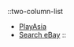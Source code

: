 ::two-column-list
* [PlayAsia](https://www.play-asia.com/ookami-to-koushinryou-omiowataru-kaze/13/703g49)
* [Search eBay](https://www.ebay.com/sch?&_nkw=Spice+%26+Wolf+nds+umi+wataru+kaze)
::
